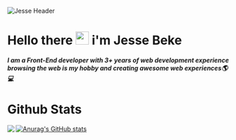 ![Jesse Header](https://user-images.githubusercontent.com/34540877/147515465-8ff51b1d-e42b-4006-804b-2583f2140d68.png)


# Hello there <img src="https://raw.githubusercontent.com/MartinHeinz/MartinHeinz/master/wave.gif" width="30px"> i'm Jesse Beke
##### I am a Front-End developer with 3+ years of web development experience browsing the web is my hobby and creating awesome web experiences🌎💻

# Github Stats
[![Anurag's GitHub stats](https://github-readme-stats.vercel.app/api?username=codejesse)](https://github.com/codejesse/github-readme-stats)
<img align="left" src="https://github-readme-stats.vercel.app/api/top-langs/?username=codejesse&theme=<THEME_NAME>" />


<!--
**codejesse/codejesse** is a ✨ _special_ ✨ repository because its `README.md` (this file) appears on your GitHub profile.

Here are some ideas to get you star

- 🔭 I’m currently working on ...
- 🌱 I’m currently learning ...
- 👯 I’m looking to collaborate on ...
-..
- 💬 Ask me about ...
- 📫 How to reach me: ...
- 😄 Pronouns: ...
- ⚡ Fun fact: ...
-->
